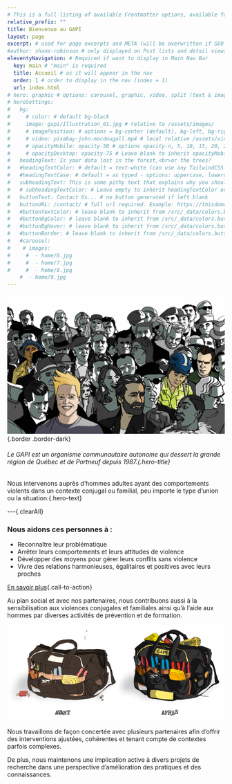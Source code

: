 ```yaml
---
# This is a full listing of available Frontmatter options, available for any content (.md) file.
relative_prefix: ""
title: Bienvenue au GAPI
layout: page
excerpt: # used for page excerpts and META (will be overwritten if SEO used below)
#author: shane-robinson # only displayed on Post lists and detail views. Defaults to _data/meta.authorURL
eleventyNavigation: # Required if want to display in Main Nav Bar
  key: main # "main" is required
  title: Accueil # as it will appear in the nav
  order: 1 # order to display in the nav (index = 1)
  url: index.html
# hero: graphic # options: carousel, graphic, video, split (text & image)
# heroSettings:
#   bg:
#     # color: # default bg-black
#     image: gapi/Illustration_01.jpg # relative to /assets/images/
#     # imagePosition: # options = bg-center (default), bg-left, bg-right
#     # video: pixabay-john-macdougall.mp4 # local relative /assets/video/, or full https://... if remote?
#     # opacityMobile: opacity-50 # options opacity-n, 5, 10, 15, 20, 25, 50, 75, 100 (default)
#     # opacityDesktop: opacity-75 # Leave blank to inherit opacityMobile, use same options as opacityMobile
#   headingText: Is your data lost in the forest,<br>or the trees?
#   #headingTextColor: # default = text-white (can use any TailwindCSS text-[color]-[xxx])
#   #headingTextCase: # default = as typed - options: uppercase, lowercase, capitalize
#   subheadingText: This is some pithy text that explains why you should hire us without reading any further... Or is it farther?
#   # subheadingTextColor: # Leave empty to inherit headingTextColor or default (text-white) or use any text-[color]-[xxx]
#   buttonText: Contact Us... # no button generated if left blank
#   buttonURL: /contact/ # full url required. Example: https://thisdomain.com/somepage/
#   #buttonTextColor: # leave blank to inherit from /src/_data/colors.buttonCustom or buttonDefault
#   #buttonBgColor: # leave blank to inherit from /src/_data/colors.buttonCustom.bg or buttonDefault.bg
#   #buttonBgHover: # leave blank to inherit from /src/_data/colors.buttonCustom.bgHover or buttonDefault.bgHover
#   #buttonBorder: # leave blank to inherit from /src/_data/colors.buttonCustom.border or buttonDefault.border
#   #carousel:
#    # images:
#     #  - home/6.jpg
#     #  - home/7.jpg
#     #  - home/8.jpg
    #  - home/9.jpg
---
```


<!-- We set out to build a starter project template for [11ty](https://11ty.dev '11ty Static Site Generator') that has [TailwindCSS](https://tailwindcss.com 'TailwindCSS Utility-First CSS Framework') and [Alpine.js](https://github.com/alpinejs/alpine 'Alpine.js : Think of it like Tailwind for JavaScript') baked in.

Version 1.0.0 morphed into a fully-configurable text-based CMS for managing small websites with easy-to-manage configuration files in the `/src/_data` directory.

{% wrap "mt-4 bg-indigo-100 border border-indigo-300 text-lg italic rounded-full text-center" %}

**[START HERE:](/blog/) The [Blog Posts](/blog/) cover the main features of the system.**

{% endwrap %}

## Install and Deploy

To automatically deploy this Template to [Netlify for free hosting](https://www.netlify.com/pricing/), make sure you're logged in to your Netlify account and then simply click the `Deploy to netlify` button below.

<a href="https://app.netlify.com/start/deploy?repository=https://github.com/11ta/11ta-template"><img src="https://www.netlify.com/img/deploy/button.svg" alt="Deploy to Netlify"></a>

**Want to install and develop locally?** Hop over to the [GitHub repo](https://github.com/11ta/11ta-template/) and follow the instructions in the README.

{% wrap "border-t border-b border-indigo-300 mt-4 "%}

|                            |                                                                                                                                                           |
| :------------------------- | --------------------------------------------------------------------------------------------------------------------------------------------------------: |
| **Current Deploy Status:** | [![Netlify Status](https://api.netlify.com/api/v1/badges/e6eb38e1-d081-46ea-a4f6-4d3d36ab7036/deploy-status)](https://app.netlify.com/sites/11ta/deploys) |

{% endwrap %}

## :fire: Credit :fire:

First and foremost, I want to credit the [11ty](https://11ty.dev) community, especially those listed in the [starter projects](https://www.11ty.dev/docs/starter/)!

Specifically, the following starter projects helped me understand the power and flexibility of 11ty and from their examples I was able to extend the functionality to build this system:

- :fire: [eleventy-base-blog](https://github.com/11ty/eleventy-base-blog) by [Zach Leatherman](https://twitter.com/zachleat)
- :fire: [eastslopestudio-eleventy-starter](https://github.com/eastslopestudio/eleventy-starter) by [Ryan Scherler](https://twitter.com/ryanscherler)
- :fire: [eleventyone](https://github.com/philhawksworth/eleventyone) by [Phil Hawksworth](https://twitter.com/philhawksworth)
- :fire: [eleventy-tailwind-alpinejs-starter](https://github.com/gregwolanski/eleventy-tailwindcss-alpinejs-starter) by [Greg Wolanski](https://gregwolanski.com/)
- :fire: [jet](https://github.com/marcamos/jet) by [Marc Amos](https://twitter.com/marcamos)

## Features

In addition to the Structural, Color, and Frontmatter contols listed below, the system also has the following features baked in:

- **SIAB** _(site in a box)_ ... Update the site settings in `/src/_data/meta.js`, content on the `index.md` and `about.md` pages, replace the `/src/posts/*.md` files with your own content and your new site is fully functional and ready to publish!
- **100 Lighthouse scores** across the site's Pages and Posts (_not just on pages with a little text and no images_ :wink:).
- ATOM feed at [/feed.xml](/feed.xml).
- Inlined CSS for the [Prism Okaidia](https://prismjs.com/) syntax highlight theme.
- Webpack to bundle up [Alpine.js](https://github.com/alpinejs/alpine) and any custom JS you want to include.
- Purged CSS and Minified source on production builds.
- [Custom 404](/asdf) which lists 10 most recent Posts.
- Contact form automagically works if [hosted at Netlify](https://docs.netlify.com/forms/setup/).
- ...other things I'm probably forgetting but will add when I think of them.

## Structural and Color Controls

You can completely control:

- Multiple Authors in `/src/_data/authors.json`.
- FOUR native [Posts List](/blog/) and [Tags List](/tags/frontmatter/) layout in the `src/_data/structures.js` file via, `postListStyle:` and `tagListStyle:` keys.
- Colors of the NavBar, Headings, Buttons, etc. in `/src/_data/colors.js`.
- Site META and defaults in `/src/_data/meta.js`.
- Social Links icons in the Footer in `/src/_data/social.json`.
- Social Share icons in the `/src/_includes/components/socialshare.njk` file.
- And site-wide structures like max-width and display toggles of different content blocks in `/src/_data/structure.js`.

## Frontmatter Controls

The **Frontmatter** in your .md Posts and Pages files also allows you to manage:

- [Heros](/2020/09/11/manage-hero-graphics-carousels-splits-and-video/) _(like on this home page)_ of types: **carousel, graphic, video,** and **split**. _(Actually, you can add those Hero types to **ANY** Page or Post just be using the Frontmatter.)_
- [Featured Images](/2020/09/06/featured-post-images/) _(full-width banners at the top of the page just like in Wordpress)_.
- [SEO overrides for OG and Twitter cards](/2020/09/10/site-meta-og-and-twitter-cards/) for Title, Description, and Images.

## Native Shortcodes for Content Controls

There are several **Shortcodes** _(both single and paired)_ and **Filters** to allow Editors to manage:

- [Multi-column content](/2020/09/03/wrap-and-columns-shortcodes/) _(without writing CSS)_.
- [SVG Sprites](/2020/09/09/svg-shortcode/) controls across the system and for inserting in .md Posts and Pages files.
- Custom Date display formats at the point of use.
- [Description Lists](/2020/09/04/description-list-shortcodes/) for content like FAQs, Lists, etc.
- [Wrapper](/2020/09/03/wrap-and-columns-shortcodes/) for managing blocks with background images, borders, etc.
- [YouTube embed shortcode](/2020/09/08/youtube-video-embed/) that allows you to control and add an iFrame title _(required for accessability and Lighthouse scores)_, width/height ratio, and set the start time in "m:ss" format so you don't have to manually count the seconds.

## Planned

- Search
- More Structural controls for Index Page
- Easy add Collections: Projects, Services, Jobs, etc.
- "Themed" versions for Portfolios/Creatives, Agencies, Digital Gardens, etc.
- Fully documented migration of Wordpress to 11ty
- [Snipcart](https://snipcart.com/) integration -->



<!---
Le GAPI est un organisme communautaire autonome, sans but lucratif, fondé en 1987.

![Le Gapi](/assets/images/gapi/GAPI-LOGO-V-COUL.png "Le Gapi")

-->
<!-- | HDR1 | HDR2 |
| ------- | ------- |
|  | row1 col2 | -->

![Le Gapi](assets/images/gapi/Illustration_01.jpg "Le Gapi"){.border .border-dark}


###### Le GAPI est un organisme communautaire autonome qui dessert la grande région de Québec et de Portneuf depuis 1987.{.hero-title}

Nous intervenons auprès d’hommes adultes ayant des comportements violents dans un contexte conjugal ou familial, peu importe le type d’union ou la situation.{.hero-text}

<!-- ![Le Gapi](assets/images/gapi/GAPI-LOGO-V-COUL.png "Le Gapi"){.hero-sub-img} -->

---{.clearAll}

### Nous aidons ces personnes à :

- Reconnaître leur problématique
- Arrêter leurs comportements et leurs attitudes de violence
- Développer des moyens pour gérer leurs conflits sans violence
- Vivre des relations harmonieuses, égalitaires et positives avec leurs proches

[En savoir plus](services){.call-to-action}

Au plan social et avec nos partenaires, nous contribuons aussi à la sensibilisation aux violences conjugales et familiales ainsi qu’à l’aide aux hommes par diverses activités de prévention et de formation.

![Le Gapi](assets/images/gapi/outils.jpg "Le Gapi")

Nous travaillons de façon concertée avec plusieurs partenaires afin d’offrir des interventions ajustées, cohérentes et tenant compte de contextes parfois complexes.

De plus, nous maintenons une implication active à divers projets de recherche dans une perspective d’amélioration des pratiques et des connaissances.





<!----
## J’ai besoin d’aide parce que :

- Je m’interroge sur mon impulsivité et mes comportements;
- Ma conjointe ou mon conjoint pense à me quitter;
- J’ai peur que ma violence ait des répercussions négatives sur mes enfants, qu’ils la subissent directement ou qu’ils y soient exposés;
- Je cherche des trucs, des solutions pour régler des conflits sans que la situation ne dégénère;
- Je veux en connaître plus sur moi-même et sur la violence conjugale ou familiale;
- Je veux changer mes comportements;
- J’aurais dont dû… ;
- Je souhaite briser mon isolement et partager mon vécu avec d’autres hommes qui vivent le même problème que moi;
- Je suis « tanné » de perdre les gens que j’aime;
- Je veux être mieux dans ma peau;
- La violence ne m’apporte que des problèmes;
- Je ne me comprends plus.
- La violence ne m’apporte que des problèmes;
- Je ne me comprends plus.
- La violence ne m’apporte que des problèmes;
- Je ne me comprends plus.



## Information sur la problématique

### Définition de la violence

##### Relation conjugale

Relation entre deux personnes qui vivent (ou ont vécu) une union affective (fréquentation, mariage, union de fait), nonobstant l’orientation sexuelle.

##### Violence conjugale

Contrôle exercé par une personne auprès d’une autre personne à l’intérieur d’une relation conjugale. Ce contrôle peut se manifester par des comportements, des gestes, des paroles ou des attitudes qui sont répétés et continus dans le temps.

La violence est construite (apprise) socialement (valeurs véhiculées). Elle est cependant choisie individuellement puisque tout individu est responsable à 100 % des comportements, gestes, paroles et attitudes qu’il (elle) adopte.

La violence est un problème social et la violence conjugale en est une manifestation largement répandue.

-->

<!---

![Le Gapi](/assets/images/gapi/GAPI-LOGO-H-COUL.jpg "Le Gapi")
![Le Gapi](/assets/images/gapi-entete2.jpg "Le Gapi")
![Le Gapi](/assets/images/gapi-entete2.jpg "Le Gapi")
![Le Gapi](/assets/images/gapi-entete2.jpg "Le Gapi")
![Le Gapi](/assets/images/gapi-entete2.jpg "Le Gapi")
![Le Gapi](/assets/images/gapi-entete2.jpg "Le Gapi")
![Le Gapi](/assets/images/gapi-entete2.jpg "Le Gapi")

-->